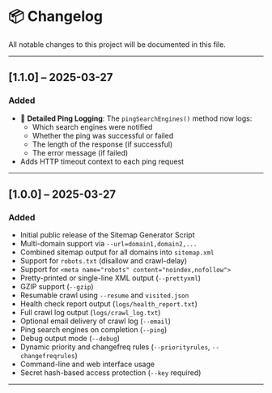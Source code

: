 # 📦 Changelog

All notable changes to this project will be documented in this file.

---

## [1.1.0] – 2025-03-27

### Added
- 🔔 **Detailed Ping Logging**: The `pingSearchEngines()` method now logs:
    - Which search engines were notified
    - Whether the ping was successful or failed
    - The length of the response (if successful)
    - The error message (if failed)
- Adds HTTP timeout context to each ping request

---

## [1.0.0] – 2025-03-27

### Added
- Initial public release of the Sitemap Generator Script
- Multi-domain support via `--url=domain1,domain2,...`
- Combined sitemap output for all domains into `sitemap.xml`
- Support for `robots.txt` (disallow and crawl-delay)
- Support for `<meta name="robots" content="noindex,nofollow">`
- Pretty-printed or single-line XML output (`--prettyxml`)
- GZIP support (`--gzip`)
- Resumable crawl using `--resume` and `visited.json`
- Health check report output (`logs/health_report.txt`)
- Full crawl log output (`logs/crawl_log.txt`)
- Optional email delivery of crawl log (`--email`)
- Ping search engines on completion (`--ping`)
- Debug output mode (`--debug`)
- Dynamic priority and changefreq rules (`--priorityrules`, `--changefreqrules`)
- Command-line and web interface usage
- Secret hash-based access protection (`--key` required)

---

